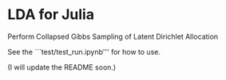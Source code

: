 # LDA for Julia
Perform Collapsed Gibbs Sampling of Latent Dirichlet Allocation 

See the ```test/test_run.ipynb''' for how to use.

(I will update the README soon.)
